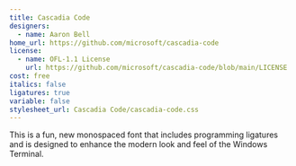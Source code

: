 ```yaml
---
title: Cascadia Code
designers:
  - name: Aaron Bell
home_url: https://github.com/microsoft/cascadia-code
license:
  - name: OFL-1.1 License
    url: https://github.com/microsoft/cascadia-code/blob/main/LICENSE
cost: free
italics: false
ligatures: true
variable: false
stylesheet_url: Cascadia Code/cascadia-code.css
---
```


This is a fun, new monospaced font that includes programming ligatures and is designed to enhance the modern look and feel of the Windows Terminal.
